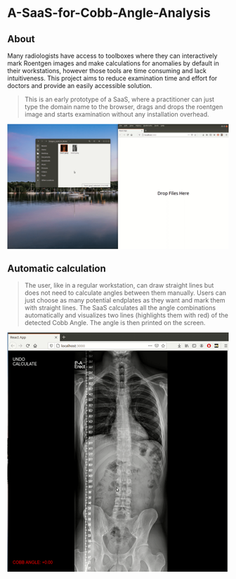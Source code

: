 # A-SaaS-for-Cobb-Angle-Analysis

## About

Many radiologists have access to toolboxes where they can interactively mark Roentgen images
and make calculations for anomalies by default in their workstations, however those tools are
time consuming and lack intuitiveness. This project aims to reduce examination time and effort for doctors and provide an easily accessible solution.

> This is an early prototype of a SaaS, where a practitioner can just type the domain name to the browser, drags and drops the roentgen image and starts examination without any installation overhead.

<img src="imgs/foo.gif" width="800">

## Automatic calculation

> The user, like in a regular workstation, can draw straight lines but does not
> need to calculate angles between them manually. Users can just choose as many potential
> endplates as they want and mark them with straight lines. The SaaS calculates all the angle combinations automatically and visualizes two lines (highlights them with red) of the detected Cobb Angle. The angle is then printed on the screen.

<img src="imgs/foo2.gif" width="600">
